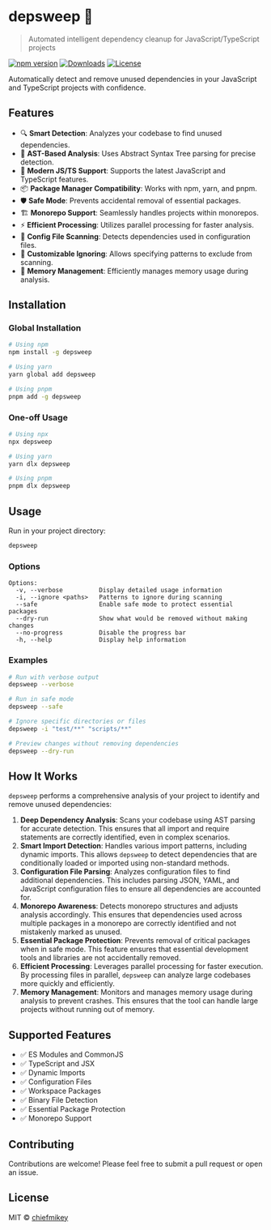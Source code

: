 # depsweep 🧹

> Automated intelligent dependency cleanup for JavaScript/TypeScript projects

[![npm version](https://img.shields.io/npm/v/depsweep.svg)](https://www.npmjs.com/package/depsweep)
[![Downloads](https://img.shields.io/npm/dm/depsweep.svg)](https://www.npmjs.com/package/depsweep)
[![License](https://img.shields.io/npm/l/depsweep.svg)](https://github.com/chiefmikey/depsweep/blob/main/LICENSE)

Automatically detect and remove unused dependencies in your JavaScript and
TypeScript projects with confidence.

## Features

- 🔍 **Smart Detection**: Analyzes your codebase to find unused dependencies.
- 🎯 **AST-Based Analysis**: Uses Abstract Syntax Tree parsing for precise
  detection.
- 🚀 **Modern JS/TS Support**: Supports the latest JavaScript and TypeScript
  features.
- 📦 **Package Manager Compatibility**: Works with npm, yarn, and pnpm.
- 🛡️ **Safe Mode**: Prevents accidental removal of essential packages.
- 🏗️ **Monorepo Support**: Seamlessly handles projects within monorepos.
- ⚡ **Efficient Processing**: Utilizes parallel processing for faster analysis.
- 🧩 **Config File Scanning**: Detects dependencies used in configuration files.
- 🔧 **Customizable Ignoring**: Allows specifying patterns to exclude from
  scanning.
- 🧠 **Memory Management**: Efficiently manages memory usage during analysis.

## Installation

### Global Installation

```bash
# Using npm
npm install -g depsweep

# Using yarn
yarn global add depsweep

# Using pnpm
pnpm add -g depsweep
```

### One-off Usage

```bash
# Using npx
npx depsweep

# Using yarn
yarn dlx depsweep

# Using pnpm
pnpm dlx depsweep
```

## Usage

Run in your project directory:

```bash
depsweep
```

### Options

```
Options:
  -v, --verbose          Display detailed usage information
  -i, --ignore <paths>   Patterns to ignore during scanning
  --safe                 Enable safe mode to protect essential packages
  --dry-run              Show what would be removed without making changes
  --no-progress          Disable the progress bar
  -h, --help             Display help information
```

### Examples

```bash
# Run with verbose output
depsweep --verbose

# Run in safe mode
depsweep --safe

# Ignore specific directories or files
depsweep -i "test/**" "scripts/**"

# Preview changes without removing dependencies
depsweep --dry-run
```

## How It Works

`depsweep` performs a comprehensive analysis of your project to identify and remove
unused dependencies:

1. **Deep Dependency Analysis**: Scans your codebase using AST parsing for
   accurate detection. This ensures that all import and require statements are
   correctly identified, even in complex scenarios.
2. **Smart Import Detection**: Handles various import patterns, including
   dynamic imports. This allows `depsweep` to detect dependencies that are
   conditionally loaded or imported using non-standard methods.
3. **Configuration File Parsing**: Analyzes configuration files to find
   additional dependencies. This includes parsing JSON, YAML, and JavaScript
   configuration files to ensure all dependencies are accounted for.
4. **Monorepo Awareness**: Detects monorepo structures and adjusts analysis
   accordingly. This ensures that dependencies used across multiple packages in
   a monorepo are correctly identified and not mistakenly marked as unused.
5. **Essential Package Protection**: Prevents removal of critical packages when
   in safe mode. This feature ensures that essential development tools and
   libraries are not accidentally removed.
6. **Efficient Processing**: Leverages parallel processing for faster execution.
   By processing files in parallel, `depsweep` can analyze large codebases more
   quickly and efficiently.
7. **Memory Management**: Monitors and manages memory usage during analysis to
   prevent crashes. This ensures that the tool can handle large projects without
   running out of memory.

## Supported Features

- ✅ ES Modules and CommonJS
- ✅ TypeScript and JSX
- ✅ Dynamic Imports
- ✅ Configuration Files
- ✅ Workspace Packages
- ✅ Binary File Detection
- ✅ Essential Package Protection
- ✅ Monorepo Support

## Contributing

Contributions are welcome! Please feel free to submit a pull request or open an
issue.

## License

MIT © [chiefmikey](https://github.com/chiefmikey)
